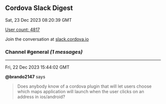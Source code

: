 ## Cordova Slack Digest
Sat, 23 Dec 2023 08:20:39 GMT

[User count: 4817](https://cordova.slack.com/)


Join the conversation at [slack.cordova.io](http://slack.cordova.io/)

### __Channel #general__ _(1 messages)_
---

Fri, 22 Dec 2023 15:44:02 GMT

__@brando2147__ says 
> Does anybody know of a cordova plugin that will let users choose which maps application will launch when the user clicks on an address in ios/android?
> 
